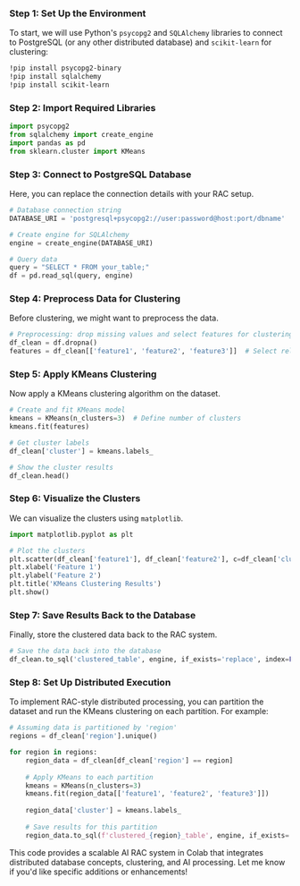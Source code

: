 

### Step 1: Set Up the Environment

To start, we will use Python's `psycopg2` and `SQLAlchemy` libraries to connect to PostgreSQL (or any other distributed database) and `scikit-learn` for clustering:

```bash
!pip install psycopg2-binary
!pip install sqlalchemy
!pip install scikit-learn
```

### Step 2: Import Required Libraries

```python
import psycopg2
from sqlalchemy import create_engine
import pandas as pd
from sklearn.cluster import KMeans
```

### Step 3: Connect to PostgreSQL Database

Here, you can replace the connection details with your RAC setup.

```python
# Database connection string
DATABASE_URI = 'postgresql+psycopg2://user:password@host:port/dbname'

# Create engine for SQLAlchemy
engine = create_engine(DATABASE_URI)

# Query data
query = "SELECT * FROM your_table;"
df = pd.read_sql(query, engine)
```

### Step 4: Preprocess Data for Clustering

Before clustering, we might want to preprocess the data.

```python
# Preprocessing: drop missing values and select features for clustering
df_clean = df.dropna()
features = df_clean[['feature1', 'feature2', 'feature3']]  # Select relevant features
```

### Step 5: Apply KMeans Clustering

Now apply a KMeans clustering algorithm on the dataset.

```python
# Create and fit KMeans model
kmeans = KMeans(n_clusters=3)  # Define number of clusters
kmeans.fit(features)

# Get cluster labels
df_clean['cluster'] = kmeans.labels_

# Show the cluster results
df_clean.head()
```

### Step 6: Visualize the Clusters

We can visualize the clusters using `matplotlib`.

```python
import matplotlib.pyplot as plt

# Plot the clusters
plt.scatter(df_clean['feature1'], df_clean['feature2'], c=df_clean['cluster'], cmap='viridis')
plt.xlabel('Feature 1')
plt.ylabel('Feature 2')
plt.title('KMeans Clustering Results')
plt.show()
```

### Step 7: Save Results Back to the Database

Finally, store the clustered data back to the RAC system.

```python
# Save the data back into the database
df_clean.to_sql('clustered_table', engine, if_exists='replace', index=False)
```

### Step 8: Set Up Distributed Execution

To implement RAC-style distributed processing, you can partition the dataset and run the KMeans clustering on each partition. For example:

```python
# Assuming data is partitioned by 'region'
regions = df_clean['region'].unique()

for region in regions:
    region_data = df_clean[df_clean['region'] == region]
    
    # Apply KMeans to each partition
    kmeans = KMeans(n_clusters=3)
    kmeans.fit(region_data[['feature1', 'feature2', 'feature3']])
    
    region_data['cluster'] = kmeans.labels_
    
    # Save results for this partition
    region_data.to_sql(f'clustered_{region}_table', engine, if_exists='replace', index=False)
```

This code provides a scalable AI RAC system in Colab that integrates distributed database concepts, clustering, and AI processing. Let me know if you'd like specific additions or enhancements!
